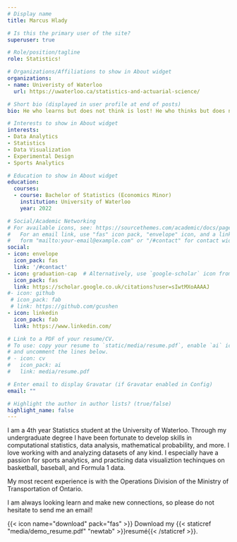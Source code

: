 ```yaml
---
# Display name
title: Marcus Hlady

# Is this the primary user of the site?
superuser: true

# Role/position/tagline
role: Statistics!

# Organizations/Affiliations to show in About widget
organizations:
- name: Univeristy of Waterloo
  url: https://uwaterloo.ca/statistics-and-actuarial-science/

# Short bio (displayed in user profile at end of posts)
bio: He who learns but does not think is lost! He who thinks but does not learn is in great danger. - Confucius

# Interests to show in About widget
interests:
- Data Analytics
- Statistics
- Data Visualization
- Experimental Design
- Sports Analytics

# Education to show in About widget
education:
  courses:
  - course: Bachelor of Statistics (Economics Minor)
    institution: University of Waterloo
    year: 2022

# Social/Academic Networking
# For available icons, see: https://sourcethemes.com/academic/docs/page-builder/#icons
#   For an email link, use "fas" icon pack, "envelope" icon, and a link in the
#   form "mailto:your-email@example.com" or "/#contact" for contact widget.
social:
- icon: envelope
  icon_pack: fas
  link: '/#contact'
- icon: graduation-cap  # Alternatively, use `google-scholar` icon from `ai` icon pack
  icon_pack: fas
  link: https://scholar.google.co.uk/citations?user=sIwtMXoAAAAJ
#- icon: github
 # icon_pack: fab
 # link: https://github.com/gcushen
- icon: linkedin
  icon_pack: fab
  link: https://www.linkedin.com/

# Link to a PDF of your resume/CV.
# To use: copy your resume to `static/media/resume.pdf`, enable `ai` icons in `params.toml`, 
# and uncomment the lines below.
# - icon: cv
#   icon_pack: ai
#   link: media/resume.pdf

# Enter email to display Gravatar (if Gravatar enabled in Config)
email: ""

# Highlight the author in author lists? (true/false)
highlight_name: false
---
```


I am a 4th year Statistics student at the University of Waterloo.  Through my undergraduate degree I have been fortunate to develop skills in computational statistics, data analysis, mathematical probability, and more.  I love working with and analyzing datasets of any kind.  I especially have a passion for sports analytics, and practicing data visualiztion techinques on basketball, baseball, and Formula 1 data.

My most recent experience is with the Operations Division of the Ministry of Transportation of Ontario.

I am always looking learn and make new connections, so please do not hesitate to send me an email!

{{< icon name="download" pack="fas" >}} Download my {{< staticref "media/demo_resume.pdf" "newtab" >}}resumé{{< /staticref >}}.
